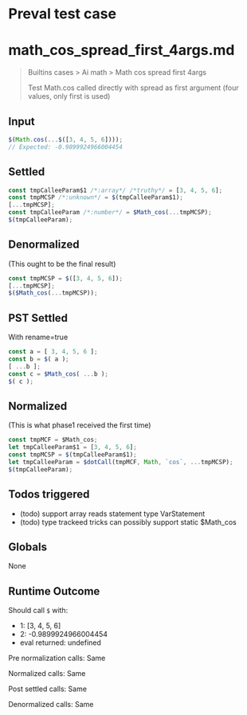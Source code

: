 # Preval test case

# math_cos_spread_first_4args.md

> Builtins cases > Ai math > Math cos spread first 4args
>
> Test Math.cos called directly with spread as first argument (four values, only first is used)

## Input

`````js filename=intro
$(Math.cos(...$([3, 4, 5, 6])));
// Expected: -0.9899924966004454
`````


## Settled


`````js filename=intro
const tmpCalleeParam$1 /*:array*/ /*truthy*/ = [3, 4, 5, 6];
const tmpMCSP /*:unknown*/ = $(tmpCalleeParam$1);
[...tmpMCSP];
const tmpCalleeParam /*:number*/ = $Math_cos(...tmpMCSP);
$(tmpCalleeParam);
`````


## Denormalized
(This ought to be the final result)

`````js filename=intro
const tmpMCSP = $([3, 4, 5, 6]);
[...tmpMCSP];
$($Math_cos(...tmpMCSP));
`````


## PST Settled
With rename=true

`````js filename=intro
const a = [ 3, 4, 5, 6 ];
const b = $( a );
[ ...b ];
const c = $Math_cos( ...b );
$( c );
`````


## Normalized
(This is what phase1 received the first time)

`````js filename=intro
const tmpMCF = $Math_cos;
let tmpCalleeParam$1 = [3, 4, 5, 6];
const tmpMCSP = $(tmpCalleeParam$1);
let tmpCalleeParam = $dotCall(tmpMCF, Math, `cos`, ...tmpMCSP);
$(tmpCalleeParam);
`````


## Todos triggered


- (todo) support array reads statement type VarStatement
- (todo) type trackeed tricks can possibly support static $Math_cos


## Globals


None


## Runtime Outcome


Should call `$` with:
 - 1: [3, 4, 5, 6]
 - 2: -0.9899924966004454
 - eval returned: undefined

Pre normalization calls: Same

Normalized calls: Same

Post settled calls: Same

Denormalized calls: Same
